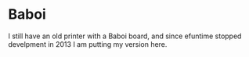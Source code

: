 # Baboi
I still have an old printer with a Baboi board, and since efuntime stopped develpment in 2013 I am putting my version here.
